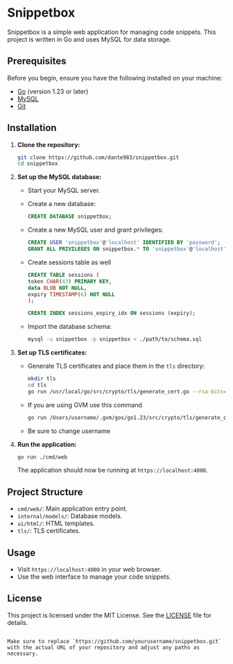 # Snippetbox

Snippetbox is a simple web application for managing code snippets. This project is written in Go and uses MySQL for data storage.

## Prerequisites

Before you begin, ensure you have the following installed on your machine:

- [Go](https://golang.org/doc/install) (version 1.23 or later)
- [MySQL](https://dev.mysql.com/downloads/mysql/)
- [Git](https://git-scm.com/)

## Installation

1. **Clone the repository:**

    ```sh
    git clone https://github.com/dante983/snippetbox.git
    cd snippetbox
    ```

2. **Set up the MySQL database:**

    - Start your MySQL server.
    - Create a new database:

      ```sql
      CREATE DATABASE snippetbox;
      ```

    - Create a new MySQL user and grant privileges:

      ```sql
      CREATE USER 'snippetbox'@'localhost' IDENTIFIED BY 'password';
      GRANT ALL PRIVILEGES ON snippetbox.* TO 'snippetbox'@'localhost';
      ```
    - Create sessions table as well
      
      ```sql
      CREATE TABLE sessions (
      token CHAR(43) PRIMARY KEY,
      data BLOB NOT NULL,
      expiry TIMESTAMP(6) NOT NULL
      );

      CREATE INDEX sessions_expiry_idx ON sessions (expiry);
      ```
    - Import the database schema:

      ```sh
      mysql -u snippetbox -p snippetbox < ./path/to/schema.sql
      ```

3. **Set up TLS certificates:**

    - Generate TLS certificates and place them in the `tls` directory:

      ```sh
      mkdir tls
      cd tls
      go run /usr/local/go/src/crypto/tls/generate_cert.go --rsa-bits=2048 --host=localhost
      ```
      
    - If you are using GVM use this command

      ```sh
      go run /Users/username/.gvm/gos/go1.23/src/crypto/tls/generate_cert.go --rsa-bits=2048 --host=localhost
      ```

    - Be sure to change username

5. **Run the application:**

    ```sh
    go run ./cmd/web
    ```

    The application should now be running at `https://localhost:4000`.

## Project Structure

- `cmd/web/`: Main application entry point.
- `internal/models/`: Database models.
- `ui/html/`: HTML templates.
- `tls/`: TLS certificates.

## Usage

- Visit `https://localhost:4000` in your web browser.
- Use the web interface to manage your code snippets.

## License

This project is licensed under the MIT License. See the [LICENSE](LICENSE) file for details.
```

Make sure to replace `https://github.com/yourusername/snippetbox.git` with the actual URL of your repository and adjust any paths as necessary.
